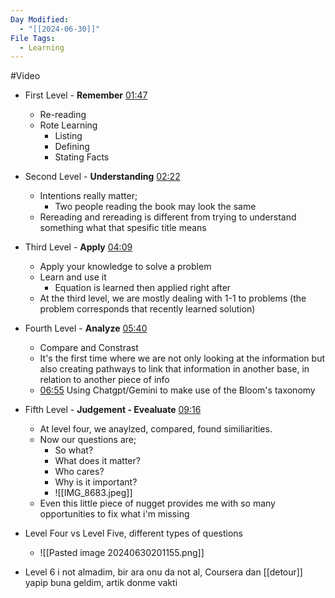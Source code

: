 ```yaml
---
Day Modified:
  - "[[2024-06-30]]"
File Tags:
  - Learning
---
```

#Video

- First Level - **Remember** [01:47](https://www.youtube.com/watch?t=107&v=1xqerXscTsE)
	- Re-reading
	- Rote Learning
		- Listing
		- Defining
		- Stating Facts


- Second Level - **Understanding** [02:22](https://www.youtube.com/watch?t=142&v=1xqerXscTsE)
	- Intentions really matter;
		- Two people reading the book may look the same 
	- Rereading and rereading is different from trying to understand something what that spesific title means

- Third Level - **Apply** [04:09](https://www.youtube.com/watch?t=249&v=1xqerXscTsE)
	- Apply your knowledge to solve a problem
	- Learn and use it 
		- Equation is learned then applied right after
	- At the third level, we are mostly dealing with 1-1 to problems (the problem corresponds that recently learned solution)

- Fourth Level - **Analyze** [05:40](https://www.youtube.com/watch?t=340&v=1xqerXscTsE)
	- Compare and Constrast
	- It's the first time where we are not only looking at the information but also creating pathways to link that information in another base, in relation to another piece of info
	- [06:55](https://www.youtube.com/watch?t=415&v=1xqerXscTsE) Using Chatgpt/Gemini to make use of the Bloom's taxonomy

- Fifth Level - **Judgement - Evealuate** [09:16](https://www.youtube.com/watch?t=556&v=1xqerXscTsE)
	- At level four, we anaylzed, compared, found similiarities. 
	- Now our questions are;
		- So what?
		- What does it matter?
		- Who cares?
		- Why is it important?
		- ![[IMG_8683.jpeg]]
	- Even this little piece of nugget provides me with so many opportunities to fix what i'm missing

- Level Four vs Level Five, different types of questions
	- ![[Pasted image 20240630201155.png]]

- Level 6 i not almadim, bir ara onu da not al, Coursera dan [[detour]] yapip buna geldim, artik donme vakti